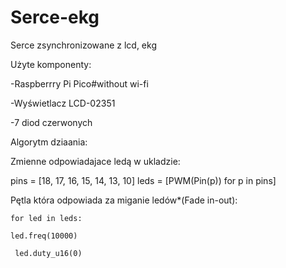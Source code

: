 # Serce-ekg
Serce zsynchronizowane z lcd, ekg


Użyte komponenty: 

-Raspberrry Pi Pico#without wi-fi 

-Wyświetlacz LCD-02351 

-7 diod czerwonych 


Algorytm dziaania:  

Zmienne odpowiadajace ledą w ukladzie: 

pins = [18, 17, 16, 15, 14, 13, 10]
leds = [PWM(Pin(p)) for p in pins] 

Pętla która odpowiada za miganie ledów*(Fade in-out): 


    for led in leds:
    
    led.freq(10000)
    
     led.duty_u16(0)
